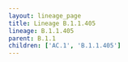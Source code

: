 ```yaml
---
layout: lineage_page
title: Lineage B.1.1.405
lineage: B.1.1.405
parent: B.1.1
children: ['AC.1', 'B.1.1.405']
---
```

